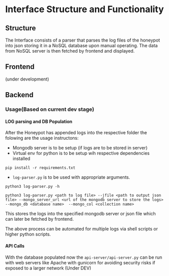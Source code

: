 # Interface Structure and Functionality

## Structure
The Interface consists of a parser that parses the log files of the honeypot into json storing it in a NoSQL database upon manual operating. The data from NoSQL server is then fetched by frontend and displayed.

## Frontend
(under development)
## Backend 
### Usage(Based on current dev stage)
#### LOG parsing and DB Population
After the Honeypot has appended logs into the respective folder the folowing are the usage instructons:
- Mongodb server is to be setup (if logs are to be stored in server)
- Virtual env for python is to be setup wih respective dependencies installed
```
pip install -r requirements.txt
```
- `log-parser.py` is to be used with appropriate arguments.
```
python3 log-parser.py -h

python3 log-parser.py <path to log file> --jfile <path to output json file> --mongo_server_url <url of the mongodb server to store the logs>  --mongo_db <database name>  --mongo_col <collection name>
```
This stores the logs into the specified mongodb server or json file which can later be fetched by frontend.

The above process can be automated for multiple logs via shell scripts or higher python scripts.
#### API Calls
With the database populated now the `api-server/api-server.py` can be run with web servers like Apache with gunicorn for avoiding security risks if exposed to a larger network
(Under DEV)
